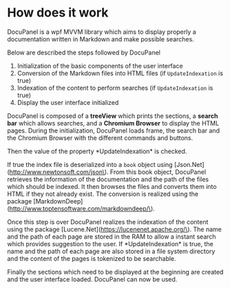 # How does it work

DocuPanel is a wpf MVVM library which aims to display properly a documentation written in Markdown and make possible searches. 

Below are described the steps followed by DocuPanel

1. Initialization of the basic components of the user interface
2. Conversion of the Markdown files into HTML files \(if `UpdateIndexation` is true\)
3. Indexation of the content to perform searches \(if `UpdateIndexation` is true\)
4. Display the user interface initialized



DocuPanel is composed of a **treeView** which prints the sections, a **search bar** which allows searches, and a **Chromium Browser** to display the HTML pages. During the initialization, DocuPanel loads frame, the search bar and the Chromium Browser with the different commands and buttons.

Then the value of the property \*UpdateIndexation\* is checked. 

If true the index file is deserialized into a `book` object using \[Json.Net\]\(http://www.newtonsoft.com/json\). From this book object, DocuPanel retrieves the information of the documentation and the path of the files which should be indexed. It then browses the files and converts them into HTML if they not already exist. The conversion is realized using the package \[MarkdownDeep\]\(http://www.toptensoftware.com/markdowndeep/\).

Once this step is over DocuPanel realizes the indexation of the content using the package \[Lucene.Net\]\(https://lucenenet.apache.org/\). The name and the path of each page are stored in the RAM to allow a instant search which provides suggestion to the user. If \*UpdateIndexation\*  is true, the name and the path of each page are also stored in a file system directory and the content of the pages is tokenized to be searchable. 

Finally the sections which need to be displayed at the beginning are created and the user interface loaded. DocuPanel can now be used.









